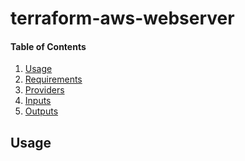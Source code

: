 # terraform-aws-webserver
#### Table of Contents
1. [Usage](#usage)
2. [Requirements](#requirements)
3. [Providers](#Providers)
4. [Inputs](#inputs)
5. [Outputs](#outputs)
## Usage

<!-- BEGINNING OF PRE-COMMIT-TERRAFORM DOCS HOOK -->

<!-- END OF PRE-COMMIT-TERRAFORM DOCS HOOK -->

